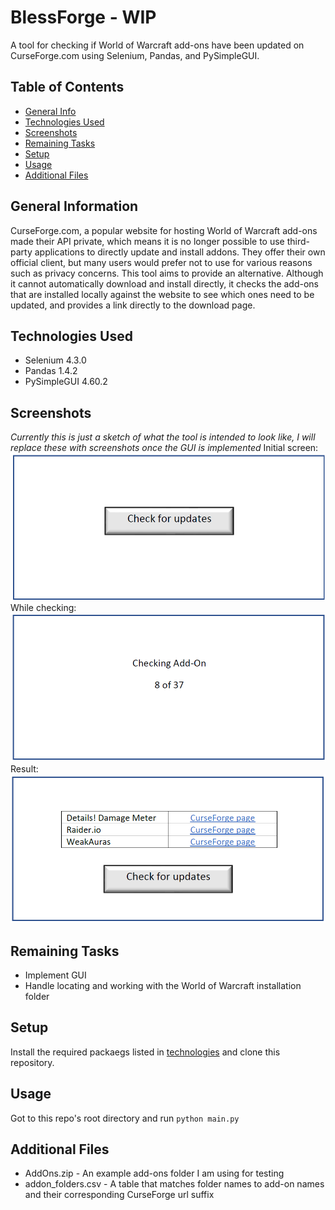 # BlessForge - WIP
A tool for checking if World of Warcraft add-ons have been updated on CurseForge.com using Selenium, Pandas, and PySimpleGUI.
## Table of Contents
* [General Info](#general-information)
* [Technologies Used](#technologies-used)
* [Screenshots](#screenshots)
* [Remaining Tasks](#remaining-tasks)
* [Setup](#setup)
* [Usage](#usage)
* [Additional Files](#additional-files)

## General Information
CurseForge.com, a popular website for hosting World of Warcraft add-ons made their API private, which means it is no longer possible to use third-party applications to directly update and install addons. They offer their own official client, but many users would prefer not to use for various reasons such as privacy concerns. This tool aims to provide an alternative. Although it cannot automatically download and install directly, it checks the add-ons that are installed locally against the website to see which ones need to be updated, and provides a link directly to the download page.

## Technologies Used
- Selenium 4.3.0
- Pandas 1.4.2
- PySimpleGUI 4.60.2
 
## Screenshots
_Currently this is just a sketch of what the tool is intended to look like, I will replace these with screenshots once the GUI is implemented_
Initial screen:
![Initial screen](./img/bless-initial.png)
While checking:
![While checking](./img/bless-checking.png)
Result:
![Result](./img/bless-result.png)

## Remaining Tasks
- Implement GUI
- Handle locating and working with the World of Warcraft installation folder

## Setup
Install the required packaegs listed in [technologies](#technologies-used) and clone this repository.

## Usage
Got to this repo's root directory and run ```python main.py```

## Additional Files
- AddOns.zip - An example add-ons folder I am using for testing
- addon_folders.csv - A table that matches folder names to add-on names and their corresponding CurseForge url suffix
